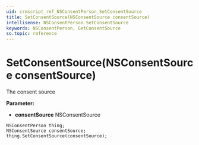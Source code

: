 ```yaml
---
uid: crmscript_ref_NSConsentPerson_SetConsentSource
title: SetConsentSource(NSConsentSource consentSource)
intellisense: NSConsentPerson.SetConsentSource
keywords: NSConsentPerson, GetConsentSource
so.topic: reference
---
```


# SetConsentSource(NSConsentSource consentSource)

The consent source

**Parameter:** 
 - **consentSource** NSConsentSource

```crmscript
NSConsentPerson thing;
NSConsentSource consentSource;
thing.SetConsentSource(consentSource);
```

